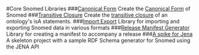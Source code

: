 #Core Snomed Libraries
###[Canonical Form](/lib/canonical)
Create the [Canonical Form](https://sites.google.com/a/ihtsdo.org/snomed-documentation/algorithm/canonical/algorithm) of Snomed
###[Transitive Closure](/lib/closure)
Create the [transitive closure](http://en.wikipedia.org/wiki/Transitive_closure#In_graph_theory) of an ontology's isA statements. 
###[Import Export](/lib/importexport)
Library for importing and exporting Snomed data in various formats
###[Release Manifest Generator](/lib/manifest)
Library for creating a manifest to accompany a release
###[A spike for Jena](/lib/jena-spike)
A skeleton project with a sample RDF Schema generator for Snomed using the JENA API